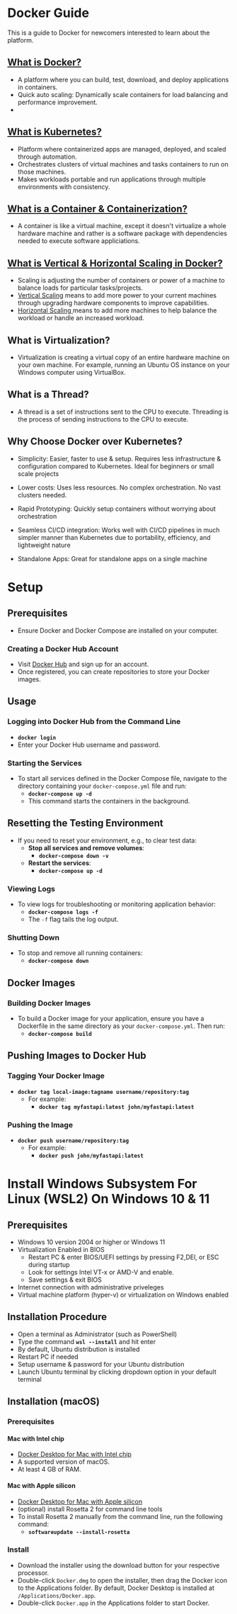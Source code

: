 # Docker Guide

This is a guide to Docker for newcomers interested to learn about the platform. 


## <ins> What is Docker? <ins>

- A platform where you can build, test, download, and deploy applications in containers.
- Quick auto scaling: Dynamically scale containers for load balancing and performance improvement. 
- 
## <ins> What is Kubernetes? <ins>
- Platform where containerized apps are managed, deployed, and scaled through automation. 
- Orchestrates clusters of virtual machines and tasks containers to run on those machines. 
- Makes workloads portable and run applications through multiple environments with consistency.   

## <ins> What is a Container & Containerization? <ins> 
- A container is like a virtual machine, except it doesn't virtualize a whole hardware machine and rather is a software package with dependencies needed to execute software appliciations.

## <ins> What is Vertical & Horizontal Scaling in Docker? <ins> 

- Scaling is adjusting the number of containers or power of a machine to balance loads for particular tasks/projects. 
- <u>Vertical Scaling</u> means to add more power to your current machines through upgrading hardware components to improve capabilities.
- <u>Horizontal Scaling </u> means to add more machines to help balance the workload or handle an increased workload.  

##  What is Virtualization?  

- Virtualization is creating a virtual copy of an entire hardware machine on your own machine. For example, running an Ubuntu OS instance on your Windows computer using VirtualBox.

## What is a Thread?

- A thread is a set of instructions sent to the CPU to execute. Threading is the process of sending instructions to the CPU to execute. 

## Why Choose Docker over Kubernetes?

- Simplicity: Easier, faster to use & setup. Requires less infrastructure & configuration compared to Kubernetes. Ideal for beginners or small scale projects

- Lower costs: Uses less resources. No complex orchestration. No vast clusters needed. 

- Rapid Prototyping: Quickly setup containers without worrying about orchestration

- Seamless CI/CD integration: Works well with CI/CD pipelines in much simpler manner than Kubernetes due to portability, efficiency, and lightweight nature

- Standalone Apps: Great for standalone apps on a single machine 
 
# Setup

## Prerequisites
- Ensure Docker and Docker Compose are installed on your computer.

### Creating a Docker Hub Account
- Visit [Docker Hub](https://hub.docker.com/) and sign up for an account.
- Once registered, you can create repositories to store your Docker images.

## Usage

### Logging into Docker Hub from the Command Line
- **`docker login`**
- Enter your Docker Hub username and password.

### Starting the Services
- To start all services defined in the Docker Compose file, navigate to the directory containing your `docker-compose.yml` file and run:
  - **`docker-compose up -d`**
  - This command starts the containers in the background.

## Resetting the Testing Environment
- If you need to reset your environment, e.g., to clear test data:
  - **Stop all services and remove volumes**:
    - **`docker-compose down -v`**
  - **Restart the services**:
    - **`docker-compose up -d`**

### Viewing Logs
- To view logs for troubleshooting or monitoring application behavior:
  - **`docker-compose logs -f`**
  - The `-f` flag tails the log output.

### Shutting Down
- To stop and remove all running containers:
  - **`docker-compose down`**

## Docker Images

### Building Docker Images
- To build a Docker image for your application, ensure you have a Dockerfile in the same directory as your `docker-compose.yml`. Then run:
  - **`docker-compose build`**

## Pushing Images to Docker Hub

### Tagging Your Docker Image
- **`docker tag local-image:tagname username/repository:tag`**
  - For example:
    - **`docker tag myfastapi:latest john/myfastapi:latest`**

### Pushing the Image
- **`docker push username/repository:tag`**
  - For example:
    - **`docker push john/myfastapi:latest`**
>

# Install Windows Subsystem For Linux (WSL2) On Windows 10 & 11

## Prerequisites 

- Windows 10 version 2004 or higher or Windows 11
- Virtualization Enabled in BIOS
	- Restart PC & enter BIOS/UEFI settings by pressing F2,DEl, or ESC  during startup
	- Look for settings Intel VT-x or AMD-V and enable. 
	- Save settings & exit BIOS
- Internet connection with administrative priveleges
- Virtual machine platform (hyper-v) or virtualization on Windows enabled 

## Installation Procedure

- Open a terminal as Administrator (such as PowerShell)
- Type the command **`wsl --install`** and hit enter
- By default, Ubuntu distribution is installed
- Restart PC if needed
- Setup username & password for your Ubuntu distribution 
- Launch Ubuntu terminal by clicking dropdown option in your default terminal  
	
## Installation (macOS)

### Prerequisites

#### Mac with Intel chip
- [Docker Desktop for Mac with Intel chip](https://desktop.docker.com/mac/main/arm64/Docker.dmg?utm_source=docker&utm_medium=webreferral&utm_campaign=docs-driven-download-mac-arm64&_gl=1*3asmt6*_gcl_au*MTk4MjUzOTE5NC4xNzI2MDY0NjIz*_ga*MjEyMDgxMjcwMy4xNzI1NjMyNzQ4*_ga_XJWPQMJYHQ*MTcyNjY2ODQ3MS40LjEuMTcyNjY2ODUyNS42LjAuMA..)
- A supported version of macOS.
- At least 4 GB of RAM.
#### Mac with Apple silicon
- [Docker Desktop for Mac with Apple silicon](https://desktop.docker.com/mac/main/amd64/Docker.dmg?utm_source=docker&utm_medium=webreferral&utm_campaign=docs-driven-download-mac-amd64&_gl=1*t4tomt*_gcl_au*MTk4MjUzOTE5NC4xNzI2MDY0NjIz*_ga*MjEyMDgxMjcwMy4xNzI1NjMyNzQ4*_ga_XJWPQMJYHQ*MTcyNjY2ODQ3MS40LjEuMTcyNjY2ODUyNS42LjAuMA..)
- (optional) install Rosetta 2 for command line tools
- To install Rosetta 2 manually from the command line, run the following command:
  - **`softwareupdate --install-rosetta`**

### Install
- Download the installer using the download button for your respective processor.
- Double-click `Docker.dmg` to open the installer, then drag the Docker icon to the Applications folder. By default, Docker Desktop is installed at `/Applications/Docker.app`.
- Double-click `Docker.app` in the Applications folder to start Docker.